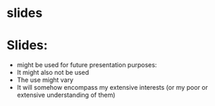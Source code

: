 # slides

# Slides:
- might be used for future presentation purposes:
- It might also not be used
- The use might vary
- It will somehow encompass my extensive interests (or my poor or extensive understanding of them)
